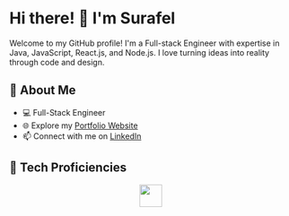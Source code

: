 # Hi there! 👋 I'm Surafel

Welcome to my GitHub profile! I'm a Full-stack Engineer with expertise in Java, JavaScript, React.js, and Node.js. I love turning ideas into reality through code and design.

## 🚀 About Me

- 💻 Full-Stack Engineer
- 🌐 Explore my [Portfolio Website](https://suraffy.netlify.app)
- 📫 Connect with me on [LinkedIn](https://www.linkedin.com/in/surafel-araya)

## 🔧 Tech Proficiencies

<div align="center">
  <a href="https://skillicons.dev">
    <img src="https://skillicons.dev/icons?i=java,js,ts,css,html,nodejs,express,react,redux,vue,sass,tailwind,bootstrap,mongodb,mysql,figma,xd,firebase,postman,linux&perline=20" height="40px" />
  </a>
</div>
